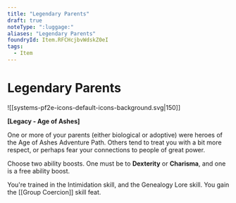 ```yaml
---
title: "Legendary Parents"
draft: true
noteType: ":luggage:"
aliases: "Legendary Parents"
foundryId: Item.RFCHcjbvWdskZ0eI
tags:
  - Item
---
```


# Legendary Parents
![[systems-pf2e-icons-default-icons-background.svg|150]]

**\[Legacy - Age of Ashes\]**

One or more of your parents (either biological or adoptive) were heroes of the Age of Ashes Adventure Path. Others tend to treat you with a bit more respect, or perhaps fear your connections to people of great power.

Choose two ability boosts. One must be to **Dexterity** or **Charisma**, and one is a free ability boost.

You're trained in the Intimidation skill, and the Genealogy Lore skill. You gain the [[Group Coercion]] skill feat.
